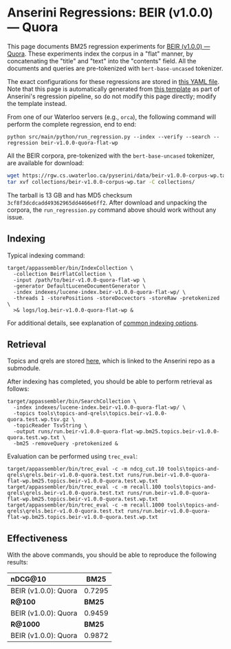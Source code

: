 # Anserini Regressions: BEIR (v1.0.0) &mdash; Quora

This page documents BM25 regression experiments for [BEIR (v1.0.0) &mdash; Quora](http://beir.ai/).
These experiments index the corpus in a "flat" manner, by concatenating the "title" and "text" into the "contents" field.
All the documents and queries are pre-tokenized with `bert-base-uncased` tokenizer.

The exact configurations for these regressions are stored in [this YAML file](../../src/main/resources/regression/beir-v1.0.0-quora-flat-wp.yaml).
Note that this page is automatically generated from [this template](../../src/main/resources/docgen/templates/beir-v1.0.0-quora-flat-wp.template) as part of Anserini's regression pipeline, so do not modify this page directly; modify the template instead.

From one of our Waterloo servers (e.g., `orca`), the following command will perform the complete regression, end to end:

```
python src/main/python/run_regression.py --index --verify --search --regression beir-v1.0.0-quora-flat-wp
```

All the BEIR corpora, pre-tokenized with the `bert-base-uncased` tokenizer, are available for download:

```bash
wget https://rgw.cs.uwaterloo.ca/pyserini/data/beir-v1.0.0-corpus-wp.tar -P collections/
tar xvf collections/beir-v1.0.0-corpus-wp.tar -C collections/
```

The tarball is 13 GB and has MD5 checksum `3cf8f3dcdcadd49362965dd4466e6ff2`.
After download and unpacking the corpora, the `run_regression.py` command above should work without any issue.

## Indexing

Typical indexing command:

```
target/appassembler/bin/IndexCollection \
  -collection BeirFlatCollection \
  -input /path/to/beir-v1.0.0-quora-flat-wp \
  -generator DefaultLuceneDocumentGenerator \
  -index indexes/lucene-index.beir-v1.0.0-quora-flat-wp/ \
  -threads 1 -storePositions -storeDocvectors -storeRaw -pretokenized \
  >& logs/log.beir-v1.0.0-quora-flat-wp &
```

For additional details, see explanation of [common indexing options](../../docs/common-indexing-options.md).

## Retrieval

Topics and qrels are stored [here](https://github.com/castorini/anserini-tools/tree/master/topics-and-qrels), which is linked to the Anserini repo as a submodule.

After indexing has completed, you should be able to perform retrieval as follows:

```
target/appassembler/bin/SearchCollection \
  -index indexes/lucene-index.beir-v1.0.0-quora-flat-wp/ \
  -topics tools\topics-and-qrels\topics.beir-v1.0.0-quora.test.wp.tsv.gz \
  -topicReader TsvString \
  -output runs/run.beir-v1.0.0-quora-flat-wp.bm25.topics.beir-v1.0.0-quora.test.wp.txt \
  -bm25 -removeQuery -pretokenized &
```

Evaluation can be performed using `trec_eval`:

```
target/appassembler/bin/trec_eval -c -m ndcg_cut.10 tools\topics-and-qrels\qrels.beir-v1.0.0-quora.test.txt runs/run.beir-v1.0.0-quora-flat-wp.bm25.topics.beir-v1.0.0-quora.test.wp.txt
target/appassembler/bin/trec_eval -c -m recall.100 tools\topics-and-qrels\qrels.beir-v1.0.0-quora.test.txt runs/run.beir-v1.0.0-quora-flat-wp.bm25.topics.beir-v1.0.0-quora.test.wp.txt
target/appassembler/bin/trec_eval -c -m recall.1000 tools\topics-and-qrels\qrels.beir-v1.0.0-quora.test.txt runs/run.beir-v1.0.0-quora-flat-wp.bm25.topics.beir-v1.0.0-quora.test.wp.txt
```

## Effectiveness

With the above commands, you should be able to reproduce the following results:

| **nDCG@10**                                                                                                  | **BM25**  |
|:-------------------------------------------------------------------------------------------------------------|-----------|
| BEIR (v1.0.0): Quora                                                                                         | 0.7295    |
| **R@100**                                                                                                    | **BM25**  |
| BEIR (v1.0.0): Quora                                                                                         | 0.9459    |
| **R@1000**                                                                                                   | **BM25**  |
| BEIR (v1.0.0): Quora                                                                                         | 0.9872    |
